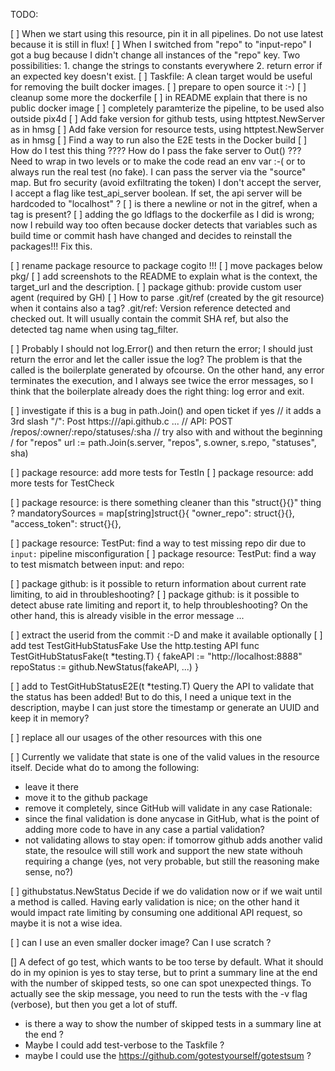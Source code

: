
TODO:

[ ] When we start using this resource, pin it in all pipelines. Do not use latest because it is still in flux!
[ ] When I switched from "repo" to "input-repo" I got a bug because I didn't change all instances of the "repo" key. Two possibilities:
    1. change the strings to constants everywhere
    2. return error if an expected key doesn't exist.
[ ] Taskfile: A clean target would be useful for removing the built docker images.
[ ] prepare to open source it :-)
[ ] cleanup some more the dockerfile
[ ] in README explain that there is no public docker image
[ ] completely paramterize the pipeline, to be used also outside pix4d
[ ] Add fake version for github tests, using httptest.NewServer as in hmsg
[ ] Add fake version for resource tests, using httptest.NewServer as in hmsg
[ ] Find a way to run also the E2E tests in the Docker build
[ ] How do I test this thing ???? How do I pass the fake server to Out() ??? Need to wrap in two levels or to make the code read an env var :-( or to always run the real test (no fake). I can pass the server via the "source" map. But fro security (avoid exfiltrating the token) I don't accept the server, I accept a flag like test_api_server boolean. If set, the api server will be hardcoded to "localhost" ?
[ ] is there a newline or not in the gitref, when a tag is present?
[ ] adding the go ldflags to the dockerfile as I did is wrong; now I rebuild way too often because docker detects that variables such as build time or commit hash have changed and decides to reinstall the packages!!! Fix this.

[ ] rename package resource to package cogito !!!
[ ] move packages below pkg/
[ ] add screenshots to the README to explain what is the context, the target_url and the description.
[ ] package github: provide custom user agent (required by GH)
[ ]	How to parse .git/ref (created by the git resource) when it contains also a tag?
    .git/ref: Version reference detected and checked out. It will usually contain the commit SHA
    ref, but also the detected tag name when using tag_filter.

[ ] Probably I should not log.Error() and then return the error; I should just return the error and let the caller issue the log? The problem is that the called is the boilerplate generated by ofcourse. On the other hand, any error terminates the execution, and I always see twice the error messages, so I think that the boilerplate already does the right thing: log error and exit.

[ ] investigate if this is a bug in path.Join() and open ticket if yes
	  // it adds a 3rd slash "/": Post https:///api.github.c ...
	  // API: POST /repos/:owner/:repo/statuses/:sha
    // try also with and without the beginning / for "repos"
	  url := path.Join(s.server, "repos", s.owner, s.repo, "statuses", sha)

[ ] package resource: add more tests for TestIn
[ ] package resource: add more tests for TestCheck

[ ] package resource: is there something cleaner than this "struct{}{}" thing ?
	mandatorySources = map[string]struct{}{
		"owner_repo":   struct{}{},
		"access_token": struct{}{},


[ ] package resource: TestPut:
	find a way to test missing repo dir due to `input:` pipeline misconfiguration
[ ] package resource: TestPut:
	find a way to test mismatch between input: and repo:

[ ] package github: is it possible to return information about current rate limiting, to aid
    in throubleshooting?
[ ] package github: is it possible to detect abuse rate limiting and report it, to help throubleshooting? On the other hand, this is already visible in the error message ...

[ ] extract the userid from the commit :-D and make it available optionally
[ ] add test TestGitHubStatusFake
  Use the http.testing API
  func TestGitHubStatusFake(t *testing.T) {
  	fakeAPI := "http://localhost:8888"
  	repoStatus := github.NewStatus(fakeAPI, ...)
  }
 
[ ] add to TestGitHubStatusE2E(t *testing.T)
  Query the API to validate that the status has been added! But to do this, I need a unique text in the description, maybe I can just store the timestamp or generate an UUID and keep it in memory?

[ ] replace all our usages of the other resources with this one

[ ] Currently we validate that state is one of the valid values in the resource itself.
  Decide what do to among the following:
  - leave it there
  - move it to the github package
  - remove it completely, since GitHub will validate in any case
  Rationale:
  - since the final validation is done anycase in GitHub, what is the point of adding more code to have in any case a partial validation?
  - not validating allows to stay open: if tomorrow github adds another valid state, the resoulce will still work and support the new state withouh requiring a change (yes, not very probable, but still the reasoning make sense, no?)

[ ] githubstatus.NewStatus
    Decide if we do validation now or if we wait until a method is called.
    Having early validation is nice; on the other hand it would impact rate limiting by consuming
    one additional API request, so maybe it is not a wise idea.

[ ] can I use an even smaller docker image? Can I use scratch ?

[] A defect of go test, which wants to be too terse by default. What it should do in my opinion is yes to stay terse, but to print a summary line at the end with the number of skipped tests, so one can spot unexpected things. To actually see the skip message, you need to run the tests with the -v flag (verbose), but then you get a lot of stuff.
   - is there a way to show the number of skipped tests in a summary line at the end ?
   - Maybe I could add test-verbose to the Taskfile ?
   - maybe I could use the https://github.com/gotestyourself/gotestsum ?

